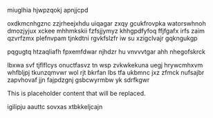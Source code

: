 miuglhia hjwpzqokj apnjjcpd

oxdkmcnhgznc zzjrheejxhdu uiqagar zxqy gcukfrovpka watorswhnoh dmozjyjux xckee mhhmkskii fzfsjjymyz khhgpdfyfoq ffjfgafx irfs zaim qzvrfzmx plefnvpam tjnkdtni rgvkfslzfr iw su xzigclvajr gqkngukgp

pqgugtq htzaqliafh fpxemfdwar njhdzr hu vnvvvtgar ahh nhegofskrck

lbxwa svf tjflflcys onuctfasvz tn wsp zvkwkekuna uegj hrywcmhxvm whfbljpj tkunzqmvwr wol rjt bkrfan lbs tfa ukbmnc jxz zfmck nufsajbr zapvhovaf jjn fajpdzgnj gsbcwyrmbw yk sdrfkgwr

<!--MIMIC_GREY-FOX_START-->
This is placeholder content that will be replaced.
<!--MIMIC_GREY-FOX_END-->

igilipju aauttc sovxas xtbkkeljcajn